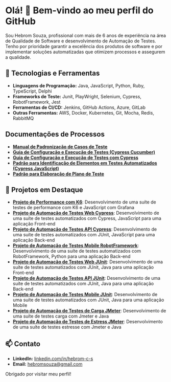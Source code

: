 # Olá! 👋 Bem-vindo ao meu perfil do GitHub

Sou Hebrom Souza, profissional com mais de 6 anos de experiência na área de Qualidade de Software e desenvolvimento de Automação de Testes. Tenho por prioridade garantir a excelência dos produtos de software e por implementar soluções automatizadas que otimizem processos e assegurem a qualidade.

## 🔧 Tecnologias e Ferramentas
- **Linguagens de Programação:** Java, JavaScript, Python, Ruby, TypeScript, Delphi
- **Frameworks de Teste:** Junit, PlayWright, Selenium, Cypress, RobotFramework, Jest
- **Ferramentas de CI/CD:** Jenkins, GitHub Actions, Azure, GitLab
- **Outras Ferramentas:** AWS, Docker, Kubernetes, Git, Mocha, Redis, RabbitMQ

## Documentações de Processos
- [**Manual de Padronização de Casos de Teste**](https://github.com/hebroms/hebroms/wiki/Padr%C3%A3o-para-Documenta%C3%A7%C3%A3o-de-Casos-de-Teste)
- [**Guia de Configuração e Execução de Testes (Cypress Cucumber)**](https://github.com/hebroms/hebroms/wiki/Guia-de-Configura%C3%A7%C3%A3o-e-Execu%C3%A7%C3%A3o-de-Testes-(Cypress---Cucumber))
- [**Guia de Configuração e Execução de Testes com Cypress**](https://github.com/hebroms/hebroms/wiki/Guia-de-Configura%C3%A7%C3%A3o-e-Execu%C3%A7%C3%A3o-de-Testes-com-Cypress)
- [**Padrão para Identificação de Elementos em Testes Automatizados (Cypress JavaScript)**](https://github.com/hebroms/hebroms/wiki/Padr%C3%A3o-para-Identifica%C3%A7%C3%A3o-de-Elementos-em-Testes-Automatizados-(Cypress---JavaScript))
- [**Padrão para Elaboração de Plano de Teste**](https://github.com/hebroms/hebroms/wiki/Padr%C3%A3o-para-Elabora%C3%A7%C3%A3o-de-Plano-de-Teste-(Baseado-na-ISO-29119%E2%80%903))

## 📌 Projetos em Destaque
- [**Projeto de Performance com K6**](https://github.com/hebroms/k6-performance-tests): Desenvolvimento de uma suíte de testes de performance com K6 e JavaScript com Grafana
- [**Projeto de Automação de Testes Web Cypress**](https://github.com/hebroms/automacao-web-cypress): Desenvolvimento de uma suíte de testes automatizados com Cypress, JavaScript para uma aplicação Front-end
- [**Projeto de Automação de Testes API Cypress**](https://github.com/hebroms/automation_api_cypress_typescript): Desenvolvimento de uma suíte de testes automatizados com JUnit, JavaScript para uma aplicação Back-end
- [**Projeto de Automação de Testes Mobile RobotFramework**](https://github.com/hebroms/mobile-robotframework-automation): Desenvolvimento de uma suíte de testes automatizados com RobotFramework, Python para uma aplicação Back-end
- [**Projeto de Automação de Testes Web JUnit**](https://github.com/hebroms/): Desenvolvimento de uma suíte de testes automatizados com JUnit, Java para uma aplicação Front-end
- [**Projeto de Automação de Testes API JUnit**](https://github.com/hebroms/testesAPI): Desenvolvimento de uma suíte de testes automatizados com JUnit, Java para uma aplicação Back-end
- [**Projeto de Automação de Testes Mobile JUnit**](https://github.com/hebroms/testesMobile): Desenvolvimento de uma suíte de testes automatizados com JUnit, Java para uma aplicação Mobile
- [**Projeto de Automação de Testes de Carga JMeter**](https://github.com/hebroms/testesCarga): Desenvolvimento de uma suíte de testes carga com Jmeter e Java
- [**Projeto de Automação de Testes de Estress JMeter**](https://github.com/hebroms/testesEstresse): Desenvolvimento de uma suíte de testes estresse com Jmeter e Java

## 📫 Contato
- **LinkedIn:** [linkedin.com/in/hebrom-c-s](https://www.linkedin.com/in/hebrom-c-s)
- **Email:** [hebromsouza@gmail.com](mailto:hebromsouza@gmail.com)

Obrigado por visitar meu perfil!
